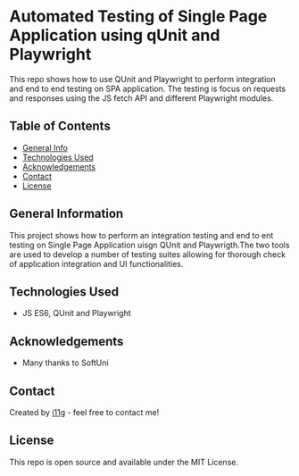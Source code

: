 # Automated Testing of Single Page Application using qUnit and Playwright
This repo shows how to use QUnit and Playwright to perform integration and end to end testing on SPA application. 
The testing is focus on requests and responses using the JS fetch API and different Playwright modules.  

## Table of Contents
* [General Info](#general-information)
* [Technologies Used](#technologies-used)
* [Acknowledgements](#acknowledgements)
* [Contact](#contact)
* [License](#license) 

## General Information
This project shows how to perform an integration testing and end to ent testing on Single Page Application uisgn QUnit and Playwrigth.The two tools are used to develop a 
number of testing suites allowing for thorough check of application integration and UI functionalities.    
## Technologies Used
- JS ES6, QUnit and Playwright

## Acknowledgements

- Many thanks to SoftUni

## Contact
Created by [i11g](https://i11g.githug.io) - feel free to contact me!

## License 
This repo is open source and available under the MIT License. 
